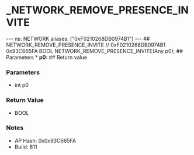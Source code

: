 # _NETWORK_REMOVE_PRESENCE_INVITE

--- ns: NETWORK aliases: ["0xF0210268DB0974B1"] --- ## NETWORK_REMOVE_PRESENCE_INVITE  // 0xF0210268DB0974B1 0x93C665FA BOOL NETWORK_REMOVE_PRESENCE_INVITE(Any p0);   ## Parameters * **p0**:  ## Return value

### Parameters
* int p0

### Return Value
* BOOL

### Notes
* AP Hash: 0x0x93C665FA
* Build: 811

